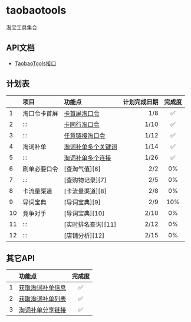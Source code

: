 # taobaotools
淘宝工具集合

## API文档
- [TaobaoTools接口][0]

## 计划表
| |项目|功能点|计划完成日期|完成度
|:-|:-|:-|-:|:-:
|1|淘口令卡首屏|[卡首屏淘口令][1]|1/8|:white_check_mark:
|2|:::|[卡同行淘口令][2]|1/10|:white_check_mark:
|3|:::|[任意链接淘口令][3]|1/12|:white_check_mark:
|4|淘词补单|[淘词补单多个关键词][4]|1/14|:white_check_mark:
|5|:::|[淘词补单多个连接][5]|1/26|:white_check_mark:
|6|刷单必要口令|[查淘气值][6]|2/2|0%
|7|:::|[查购物记录][7]|2/5|0%
|8|卡流量渠道|[卡流量渠道][8]|2/8|0%
|9|导词宝典|[导词宝典][9]|2/9|10%
|10|竞争对手|[导词宝典][10]|2/10|0%
|11|:::|[实时排名查询][11]|2/12|0%
|12|:::|[店铺分析][12]|2/15|0%

## 其它API
| |功能点|完成度
|:-|:-|:-:
|1|[获取淘词补单信息][13]|:white_check_mark:
|2|[获取淘词补单列表][14]|:white_check_mark:
|3|[淘词补单分享链接][15]|:white_check_mark:

[0]:https://www.zybuluo.com/Sayming/note/1026884
[1]:https://www.zybuluo.com/Sayming/note/1026884#%E4%B8%80%E5%8D%A1%E9%A6%96%E5%B1%8F%E6%89%8B%E6%9C%BA%E7%AB%AF
[2]:https://www.zybuluo.com/Sayming/note/1026884#%E4%BA%8C%E5%8D%A1%E5%90%8C%E8%A1%8C%E6%B7%98%E5%8F%A3%E4%BB%A4
[3]:https://www.zybuluo.com/Sayming/note/1026884#%E4%B8%89%E4%BB%BB%E6%84%8F%E9%93%BE%E6%8E%A5%E6%B7%98%E5%8F%A3%E4%BB%A4
[4]:https://www.zybuluo.com/Sayming/note/1026884#%E5%9B%9B%E6%B7%98%E8%AF%8D%E8%A1%A5%E5%8D%95%E5%A4%9A%E4%B8%AA%E5%85%B3%E9%94%AE%E8%AF%8D
[5]:https://www.zybuluo.com/Sayming/note/1026884#%E4%BA%94%E6%B7%98%E8%AF%8D%E8%A1%A5%E5%8D%95%E5%A4%9A%E4%B8%AA%E8%BF%9E%E6%8E%A5

[13]:https://www.zybuluo.com/Sayming/note/1026884#%E5%85%AD%E8%8E%B7%E5%8F%96%E6%B7%98%E8%AF%8D%E8%A1%A5%E5%8D%95%E4%BF%A1%E6%81%AF
[14]:https://www.zybuluo.com/Sayming/note/1026884#%E4%B8%83%E8%8E%B7%E5%8F%96%E6%B7%98%E8%AF%8D%E8%A1%A5%E5%8D%95%E5%88%97%E8%A1%A8
[15]:https://www.zybuluo.com/Sayming/note/1026884#%E5%85%AB%E6%B7%98%E8%AF%8D%E8%A1%A5%E5%8D%95%E5%88%86%E4%BA%AB%E9%93%BE%E6%8E%A5
